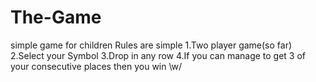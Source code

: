 # The-Game
simple game for children 
Rules are simple 
1.Two player game(so far)
2.Select your Symbol
3.Drop in any row 
4.If you can manage to get 3 of your consecutive places then you win \w/
